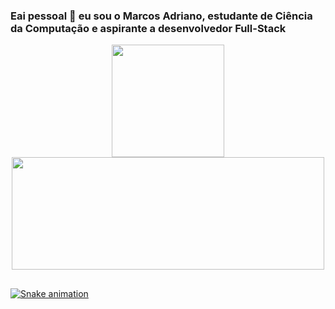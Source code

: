 ### Eai pessoal 👋 eu sou o Marcos Adriano, estudante de Ciência da Computação e aspirante a desenvolvedor Full-Stack

<div align="center">
  <a href="https://github.com/Marcos-Adriano">
  <img height="180em" src="https://github-readme-stats.vercel.app/api?username=Marcos-Adriano&show_icons=true&theme=github_dark&include_all_commits=true&count_private=true"/>
  <img height="180em" width="500" src="https://github-readme-stats.vercel.app/api/top-langs/?username=Marcos-Adriano&layout=compact&langs_count=7&theme=github_dark"/>
</div>

## 
  
![Snake animation](https://github.com/Marcos-Adriano/rafaballerini/blob/output/github-contribution-grid-snake.svg)
